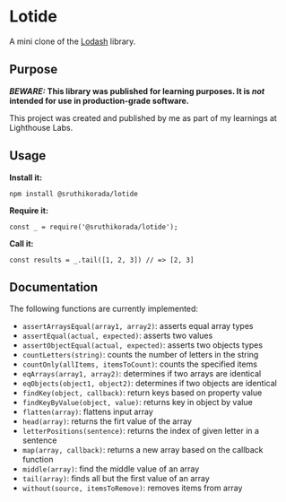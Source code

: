 # Lotide

A mini clone of the [Lodash](https://lodash.com) library.

## Purpose

**_BEWARE:_ This library was published for learning purposes. It is _not_ intended for use in production-grade software.**

This project was created and published by me as part of my learnings at Lighthouse Labs. 

## Usage

**Install it:**

`npm install @sruthikorada/lotide`

**Require it:**

`const _ = require('@sruthikorada/lotide');`

**Call it:**

`const results = _.tail([1, 2, 3]) // => [2, 3]`

## Documentation

The following functions are currently implemented:

* `assertArraysEqual(array1, array2)`: asserts equal array types
* `assertEqual(actual, expected)`: asserts two values
* `assertObjectEqual(actual, expected)`: asserts two objects types
* `countLetters(string)`: counts the number of letters in the string
* `countOnly(allItems, itemsToCount)`: counts the specified items
* `eqArrays(array1, array2)`: determines if two arrays are identical
* `eqObjects(object1, object2)`: determines if two objects are identical
* `findKey(object, callback)`: return keys based on property value
* `findKeyByValue(object, value)`: returns key in object by value
* `flatten(array)`: flattens input array
* `head(array)`: returns the firt value of the array
* `letterPositions(sentence)`: returns the index of given letter in a sentence
* `map(array, callback)`: returns a new array based on the callback function
* `middle(array)`: find the middle value of an array
* `tail(array)`: finds all but the first value of an array
* `without(source, itemsToRemove)`: removes items from array
